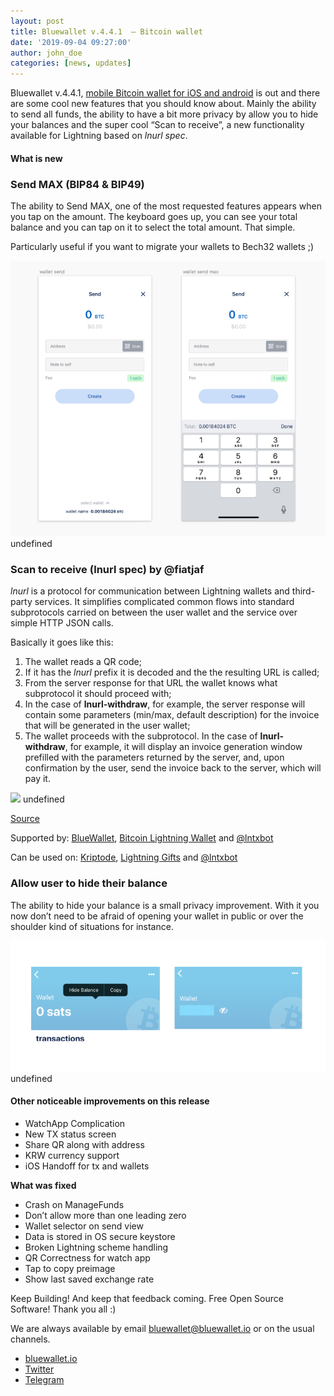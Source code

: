 ```yaml
---
layout: post
title: Bluewallet v.4.4.1  — Bitcoin wallet
date: '2019-09-04 09:27:00'
author: john_doe
categories: [news, updates]
---
```


Bluewallet v.4.4.1, [mobile Bitcoin wallet for iOS and android](https://bluewallet.io) is out and there are some cool new features that you should know about. Mainly the ability to send all funds, the ability to have a bit more privacy by allow you to hide your balances and the super cool “Scan to receive”, a new functionality available for Lightning based on _lnurl spec_.

#### **What is new**

### Send MAX (BIP84 & BIP49)

The ability to Send MAX, one of the most requested features appears when you tap on the amount. The keyboard goes up, you can see your total balance and you can tap on it to select the total amount. That simple.

Particularly useful if you want to migrate your wallets to Bech32 wallets ;)

![](/_posts/img/1__meQxWp__U0428GlEkJKBqeg.png)
undefined

### Scan to receive (lnurl spec) by @fiatjaf

_lnurl_ is a protocol for communication between Lightning wallets and third-party services. It simplifies complicated common flows into standard subprotocols carried on between the user wallet and the service over simple HTTP JSON calls.

Basically it goes like this:

1.  The wallet reads a QR code;
2.  If it has the _lnurl_ prefix it is decoded and the the resulting URL is called;
3.  From the server response for that URL the wallet knows what subprotocol it should proceed with;
4.  In the case of **lnurl-withdraw**, for example, the server response will contain some parameters (min/max, default description) for the invoice that will be generated in the user wallet;
5.  The wallet proceeds with the subprotocol. In the case of **lnurl-withdraw**, for example, it will display an invoice generation window prefilled with the parameters returned by the server, and, upon confirmation by the user, send the invoice back to the server, which will pay it.

![](/_posts/img/1__JZdpyNAQs0np2wgCpoHDrw.gif)
undefined

[Source](https://telegra.ph/lnurl-a-protocol-for-seamless-interaction-between-services-and-Lightning-wallets-08-19)

Supported by: [BlueWallet](https://bluewallet.io/), [Bitcoin Lightning Wallet](https://lightning-wallet.com/) and [@lntxbot](https://t.me/lntxbot)

Can be used on: [Kriptode](https://kriptode.com/), [Lightning Gifts](https://lightning.gifts/) and [@lntxbot](https://t.me/lntxbot)

### Allow user to hide their balance

The ability to hide your balance is a small privacy improvement. With it you now don’t need to be afraid of opening your wallet in public or over the shoulder kind of situations for instance.

![](/_posts/img/1__l__z95zazGnMJMuoPyBNHxg.png)
undefined

#### Other noticeable improvements on this release

*   WatchApp Complication
*   New TX status screen
*   Share QR along with address
*   KRW currency support
*   iOS Handoff for tx and wallets

**What was fixed**

*   Crash on ManageFunds
*   Don’t allow more than one leading zero
*   Wallet selector on send view
*   Data is stored in OS secure keystore
*   Broken Lightning scheme handling
*   QR Correctness for watch app
*   Tap to copy preimage
*   Show last saved exchange rate

Keep Building! And keep that feedback coming. Free Open Source Software! Thank you all :)

We are always available by email bluewallet@bluewallet.io or on the usual channels.

*   [bluewallet.io](https://bluewallet.io/)
*   [Twitter](https://twitter.com/bluewalletio)
*   [Telegram](https://t.me/bluewallet)